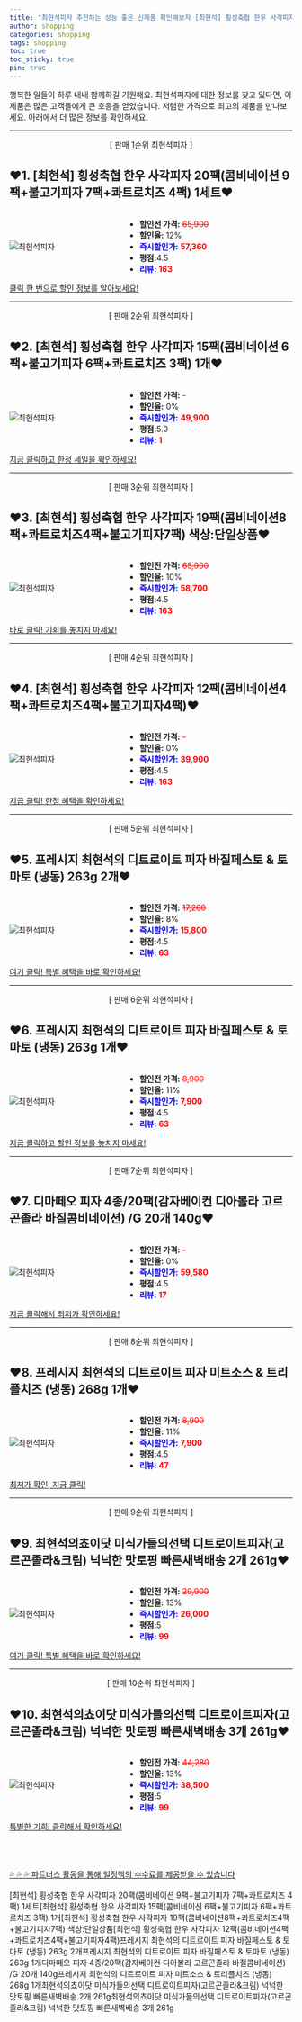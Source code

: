 ```yaml
---
title: "최현석피자 추천하는 성능 좋은 신제품 확인해보자 [최현석] 횡성축협 한우 사각피자 20팩(콤비네이션"
author: shopping
categories: shopping
tags: shopping
toc: true
toc_sticky: true
pin: true
---
```

행복한 일들이 하루 내내 함께하길 기원해요. 최현석피자에 대한 정보를 찾고 있다면, 이 제품은 많은 고객들에게 큰 호응을 얻었습니다. 저렴한 가격으로 최고의 제품을 만나보세요. 아래에서 더 많은 정보를 확인하세요.

---
<p class="toplist" style="margin: 0 auto; display: block; width: fit-content;">[ 판매 1순위 최현석피자 ]</p>

<h2><strong>❤️1. [최현석] 횡성축협 한우 사각피자 20팩(콤비네이션 9팩+불고기피자 7팩+콰트로치즈 4팩) 1세트❤️</strong></h2>

<div style="display: flex; align-items: center;">
    <div style="flex: 0.4;">
        <img src="https://thumbnail6.coupangcdn.com/thumbnails/remote/230x230ex/image/vendor_inventory/cc6d/050bcea82ff1a39f4cbb04c6603b785e33bc04a851b54f597d6b4fd5302b.jpg" alt="최현석피자" style="max-width: 100%;">
    </div>
    <div style="flex: 0.6; margin-left: 10px;">
        <ul>
            <li><strong>할인전 가격:</strong> <del style="color: red;">65,900</del></li>
            <li><strong>할인율:</strong> 12%</li>
            <li><span style='color:blue'><strong>즉시할인가:</strong></span> <span style='color:red'><strong>57,360</strong></span></li>
            <li><strong>평점:</strong>4.5</li>
            <li><span style='color:blue'><strong>리뷰:</strong></span> <span style='color:red'><strong>163</strong></span></li>
        </ul>
    </div>
</div>
<div class="center">
    <a href="https://selin100587.github.io?lptag=AF9450613&subid=githubio&pageKey=7786500646&traceid=V0-153&itemId=18927278460&vendorItemId=86054199253" class="myButton">
        클릭 한 번으로 할인 정보를 알아보세요!
    </a>
</div>


---
<p class="toplist" style="margin: 0 auto; display: block; width: fit-content;">[ 판매 2순위 최현석피자 ]</p>

<h2><strong>❤️2. [최현석] 횡성축협 한우 사각피자 15팩(콤비네이션 6팩+불고기피자 6팩+콰트로치즈 3팩) 1개❤️</strong></h2>

<div style="display: flex; align-items: center;">
    <div style="flex: 0.4;">
        <img src="https://thumbnail10.coupangcdn.com/thumbnails/remote/230x230ex/image/vendor_inventory/209c/696c30b64f4946e50258d8944e6fd911684360262b59261ca7a6e8d15727.jpg" alt="최현석피자" style="max-width: 100%;">
    </div>
    <div style="flex: 0.6; margin-left: 10px;">
        <ul>
            <li><strong>할인전 가격:</strong> <del style="color: red;">-</del></li>
            <li><strong>할인율:</strong> 0%</li>
            <li><span style='color:blue'><strong>즉시할인가:</strong></span> <span style='color:red'><strong>49,900</strong></span></li>
            <li><strong>평점:</strong>5.0</li>
            <li><span style='color:blue'><strong>리뷰:</strong></span> <span style='color:red'><strong>1</strong></span></li>
        </ul>
    </div>
</div>
<div class="center">
    <a href="https://selin100587.github.io?lptag=AF9450613&subid=githubio&pageKey=8117862193&traceid=V0-153&itemId=23017493118&vendorItemId=90051298058" class="myButton">
        지금 클릭하고 한정 세일을 확인하세요!
    </a>
</div>


---
<p class="toplist" style="margin: 0 auto; display: block; width: fit-content;">[ 판매 3순위 최현석피자 ]</p>

<h2><strong>❤️3. [최현석] 횡성축협 한우 사각피자 19팩(콤비네이션8팩+콰트로치즈4팩+불고기피자7팩) 색상:단일상품❤️</strong></h2>

<div style="display: flex; align-items: center;">
    <div style="flex: 0.4;">
        <img src="https://thumbnail10.coupangcdn.com/thumbnails/remote/230x230ex/image/vendor_inventory/6f8b/431220ab9c0cdc2cae6fae9081cf22cdc023c12b5f10b41bcfa2e0b33c2b.jpg" alt="최현석피자" style="max-width: 100%;">
    </div>
    <div style="flex: 0.6; margin-left: 10px;">
        <ul>
            <li><strong>할인전 가격:</strong> <del style="color: red;">65,900</del></li>
            <li><strong>할인율:</strong> 10%</li>
            <li><span style='color:blue'><strong>즉시할인가:</strong></span> <span style='color:red'><strong>58,700</strong></span></li>
            <li><strong>평점:</strong>4.5</li>
            <li><span style='color:blue'><strong>리뷰:</strong></span> <span style='color:red'><strong>163</strong></span></li>
        </ul>
    </div>
</div>
<div class="center">
    <a href="https://selin100587.github.io?lptag=AF9450613&subid=githubio&pageKey=7786500646&traceid=V0-153&itemId=20512678671&vendorItemId=87590291763" class="myButton">
        바로 클릭! 기회를 놓치지 마세요!
    </a>
</div>


---
<p class="toplist" style="margin: 0 auto; display: block; width: fit-content;">[ 판매 4순위 최현석피자 ]</p>

<h2><strong>❤️4. [최현석] 횡성축협 한우 사각피자 12팩(콤비네이션4팩+콰트로치즈4팩+불고기피자4팩)❤️</strong></h2>

<div style="display: flex; align-items: center;">
    <div style="flex: 0.4;">
        <img src="https://thumbnail10.coupangcdn.com/thumbnails/remote/230x230ex/image/vendor_inventory/6f8b/431220ab9c0cdc2cae6fae9081cf22cdc023c12b5f10b41bcfa2e0b33c2b.jpg" alt="최현석피자" style="max-width: 100%;">
    </div>
    <div style="flex: 0.6; margin-left: 10px;">
        <ul>
            <li><strong>할인전 가격:</strong> <del style="color: red;">-</del></li>
            <li><strong>할인율:</strong> 0%</li>
            <li><span style='color:blue'><strong>즉시할인가:</strong></span> <span style='color:red'><strong>39,900</strong></span></li>
            <li><strong>평점:</strong>4.5</li>
            <li><span style='color:blue'><strong>리뷰:</strong></span> <span style='color:red'><strong>163</strong></span></li>
        </ul>
    </div>
</div>
<div class="center">
    <a href="https://selin100587.github.io?lptag=AF9450613&subid=githubio&pageKey=7786500646&traceid=V0-153&itemId=19468507992&vendorItemId=86578819821" class="myButton">
        지금 클릭! 한정 혜택을 확인하세요!
    </a>
</div>


---
<p class="toplist" style="margin: 0 auto; display: block; width: fit-content;">[ 판매 5순위 최현석피자 ]</p>

<h2><strong>❤️5. 프레시지 최현석의 디트로이트 피자 바질페스토 & 토마토 (냉동) 263g 2개❤️</strong></h2>

<div style="display: flex; align-items: center;">
    <div style="flex: 0.4;">
        <img src="https://thumbnail6.coupangcdn.com/thumbnails/remote/230x230ex/image/retail/images/7f9505f7-e182-427f-b76b-10a647bdda9c8714165938048548330.png" alt="최현석피자" style="max-width: 100%;">
    </div>
    <div style="flex: 0.6; margin-left: 10px;">
        <ul>
            <li><strong>할인전 가격:</strong> <del style="color: red;">17,260</del></li>
            <li><strong>할인율:</strong> 8%</li>
            <li><span style='color:blue'><strong>즉시할인가:</strong></span> <span style='color:red'><strong>15,800</strong></span></li>
            <li><strong>평점:</strong>4.5</li>
            <li><span style='color:blue'><strong>리뷰:</strong></span> <span style='color:red'><strong>63</strong></span></li>
        </ul>
    </div>
</div>
<div class="center">
    <a href="https://selin100587.github.io?lptag=AF9450613&subid=githubio&pageKey=7863072144&traceid=V0-153&itemId=21462399093&vendorItemId=88516844108" class="myButton">
        여기 클릭! 특별 혜택을 바로 확인하세요!
    </a>
</div>


---
<p class="toplist" style="margin: 0 auto; display: block; width: fit-content;">[ 판매 6순위 최현석피자 ]</p>

<h2><strong>❤️6. 프레시지 최현석의 디트로이트 피자 바질페스토 & 토마토 (냉동) 263g 1개❤️</strong></h2>

<div style="display: flex; align-items: center;">
    <div style="flex: 0.4;">
        <img src="https://thumbnail10.coupangcdn.com/thumbnails/remote/230x230ex/image/rs_quotation_api/mylldwvf/1584b2dde77d495fb9f3152d964df6d3.jpg" alt="최현석피자" style="max-width: 100%;">
    </div>
    <div style="flex: 0.6; margin-left: 10px;">
        <ul>
            <li><strong>할인전 가격:</strong> <del style="color: red;">8,900</del></li>
            <li><strong>할인율:</strong> 11%</li>
            <li><span style='color:blue'><strong>즉시할인가:</strong></span> <span style='color:red'><strong>7,900</strong></span></li>
            <li><strong>평점:</strong>4.5</li>
            <li><span style='color:blue'><strong>리뷰:</strong></span> <span style='color:red'><strong>63</strong></span></li>
        </ul>
    </div>
</div>
<div class="center">
    <a href="https://selin100587.github.io?lptag=AF9450613&subid=githubio&pageKey=7863072144&traceid=V0-153&itemId=21462379719&vendorItemId=88516825130" class="myButton">
        지금 클릭하고 할인 정보를 놓치지 마세요!
    </a>
</div>


---
<p class="toplist" style="margin: 0 auto; display: block; width: fit-content;">[ 판매 7순위 최현석피자 ]</p>

<h2><strong>❤️7. 디마떼오 피자 4종/20팩(감자베이컨 디아볼라 고르곤졸라 바질콤비네이션) /G 20개 140g❤️</strong></h2>

<div style="display: flex; align-items: center;">
    <div style="flex: 0.4;">
        <img src="https://thumbnail9.coupangcdn.com/thumbnails/remote/230x230ex/image/vendor_inventory/0542/13c2e4f6dacfe959f122b207f22d5d615d986faf7d23dd129d80ddb57cb6.jpg" alt="최현석피자" style="max-width: 100%;">
    </div>
    <div style="flex: 0.6; margin-left: 10px;">
        <ul>
            <li><strong>할인전 가격:</strong> <del style="color: red;">-</del></li>
            <li><strong>할인율:</strong> 0%</li>
            <li><span style='color:blue'><strong>즉시할인가:</strong></span> <span style='color:red'><strong>59,580</strong></span></li>
            <li><strong>평점:</strong>4.5</li>
            <li><span style='color:blue'><strong>리뷰:</strong></span> <span style='color:red'><strong>17</strong></span></li>
        </ul>
    </div>
</div>
<div class="center">
    <a href="https://selin100587.github.io?lptag=AF9450613&subid=githubio&pageKey=7910252899&traceid=V0-153&itemId=21702794346&vendorItemId=89721420647" class="myButton">
        지금 클릭해서 최저가 확인하세요!
    </a>
</div>


---
<p class="toplist" style="margin: 0 auto; display: block; width: fit-content;">[ 판매 8순위 최현석피자 ]</p>

<h2><strong>❤️8. 프레시지 최현석의 디트로이트 피자 미트소스 & 트리플치즈 (냉동) 268g 1개❤️</strong></h2>

<div style="display: flex; align-items: center;">
    <div style="flex: 0.4;">
        <img src="https://thumbnail7.coupangcdn.com/thumbnails/remote/230x230ex/image/rs_quotation_api/sxgqssbg/2ed3909c26504e0d8f3c291198f099bf.jpg" alt="최현석피자" style="max-width: 100%;">
    </div>
    <div style="flex: 0.6; margin-left: 10px;">
        <ul>
            <li><strong>할인전 가격:</strong> <del style="color: red;">8,900</del></li>
            <li><strong>할인율:</strong> 11%</li>
            <li><span style='color:blue'><strong>즉시할인가:</strong></span> <span style='color:red'><strong>7,900</strong></span></li>
            <li><strong>평점:</strong>4.5</li>
            <li><span style='color:blue'><strong>리뷰:</strong></span> <span style='color:red'><strong>47</strong></span></li>
        </ul>
    </div>
</div>
<div class="center">
    <a href="https://selin100587.github.io?lptag=AF9450613&subid=githubio&pageKey=7863072140&traceid=V0-153&itemId=21462379715&vendorItemId=88516825121" class="myButton">
        최저가 확인, 지금 클릭!
    </a>
</div>


---
<p class="toplist" style="margin: 0 auto; display: block; width: fit-content;">[ 판매 9순위 최현석피자 ]</p>

<h2><strong>❤️9. 최현석의쵸이닷 미식가들의선택 디트로이트피자(고르곤졸라&크림) 넉넉한 맛토핑 빠른새벽배송 2개 261g❤️</strong></h2>

<div style="display: flex; align-items: center;">
    <div style="flex: 0.4;">
        <img src="https://thumbnail10.coupangcdn.com/thumbnails/remote/230x230ex/image/vendor_inventory/b411/f64a3a79a4c6867b0b91245b34884f515a6b27dc3d018d2136c9479de6d7.JPG" alt="최현석피자" style="max-width: 100%;">
    </div>
    <div style="flex: 0.6; margin-left: 10px;">
        <ul>
            <li><strong>할인전 가격:</strong> <del style="color: red;">29,900</del></li>
            <li><strong>할인율:</strong> 13%</li>
            <li><span style='color:blue'><strong>즉시할인가:</strong></span> <span style='color:red'><strong>26,000</strong></span></li>
            <li><strong>평점:</strong>5</li>
            <li><span style='color:blue'><strong>리뷰:</strong></span> <span style='color:red'><strong>99</strong></span></li>
        </ul>
    </div>
</div>
<div class="center">
    <a href="https://selin100587.github.io?lptag=AF9450613&subid=githubio&pageKey=8249076516&traceid=V0-153&itemId=23745859460&vendorItemId=90770422755" class="myButton">
        여기 클릭! 특별 혜택을 바로 확인하세요!
    </a>
</div>


---
<p class="toplist" style="margin: 0 auto; display: block; width: fit-content;">[ 판매 10순위 최현석피자 ]</p>

<h2><strong>❤️10. 최현석의쵸이닷 미식가들의선택 디트로이트피자(고르곤졸라&크림) 넉넉한 맛토핑 빠른새벽배송 3개 261g❤️</strong></h2>

<div style="display: flex; align-items: center;">
    <div style="flex: 0.4;">
        <img src="https://thumbnail10.coupangcdn.com/thumbnails/remote/230x230ex/image/vendor_inventory/b411/f64a3a79a4c6867b0b91245b34884f515a6b27dc3d018d2136c9479de6d7.JPG" alt="최현석피자" style="max-width: 100%;">
    </div>
    <div style="flex: 0.6; margin-left: 10px;">
        <ul>
            <li><strong>할인전 가격:</strong> <del style="color: red;">44,280</del></li>
            <li><strong>할인율:</strong> 13%</li>
            <li><span style='color:blue'><strong>즉시할인가:</strong></span> <span style='color:red'><strong>38,500</strong></span></li>
            <li><strong>평점:</strong>5</li>
            <li><span style='color:blue'><strong>리뷰:</strong></span> <span style='color:red'><strong>99</strong></span></li>
        </ul>
    </div>
</div>
<div class="center">
    <a href="https://selin100587.github.io?lptag=AF9450613&subid=githubio&pageKey=8249076516&traceid=V0-153&itemId=23745859465&vendorItemId=90770422769" class="myButton">
        특별한 기회! 클릭해서 확인하세요!
    </a>
</div>

<br><br><br>[💦 💦 💦 파트너스 활동을 통해 일정액의 수수료를 제공받을 수 있습니다](https://link.coupang.com/a/bcpT2c)<br><br>[최현석] 횡성축협 한우 사각피자 20팩(콤비네이션 9팩+불고기피자 7팩+콰트로치즈 4팩) 1세트[최현석] 횡성축협 한우 사각피자 15팩(콤비네이션 6팩+불고기피자 6팩+콰트로치즈 3팩) 1개[최현석] 횡성축협 한우 사각피자 19팩(콤비네이션8팩+콰트로치즈4팩+불고기피자7팩) 색상:단일상품[최현석] 횡성축협 한우 사각피자 12팩(콤비네이션4팩+콰트로치즈4팩+불고기피자4팩)프레시지 최현석의 디트로이트 피자 바질페스토 & 토마토 (냉동) 263g 2개프레시지 최현석의 디트로이트 피자 바질페스토 & 토마토 (냉동) 263g 1개디마떼오 피자 4종/20팩(감자베이컨 디아볼라 고르곤졸라 바질콤비네이션) /G 20개 140g프레시지 최현석의 디트로이트 피자 미트소스 & 트리플치즈 (냉동) 268g 1개최현석의쵸이닷 미식가들의선택 디트로이트피자(고르곤졸라&크림) 넉넉한 맛토핑 빠른새벽배송 2개 261g최현석의쵸이닷 미식가들의선택 디트로이트피자(고르곤졸라&크림) 넉넉한 맛토핑 빠른새벽배송 3개 261g